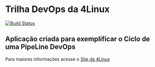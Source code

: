 # Trilha DevOps da 4Linux

<!-- Altere a Flag abaixo com sua URL do Travis -->
[![Build Status](https://travis-ci.org/fernandoouta/DevOpsLab-HelloWorld.svg?branch=master)](https://travis-ci.org/fernandoouta/DevOpsLab-HelloWorld)

## Aplicação criada para exemplificar o Ciclo de uma PipeLine DevOps


Para maiores informações acesse o [Site da 4Linux](https://www.4linux.com.br/cursos/devops)
